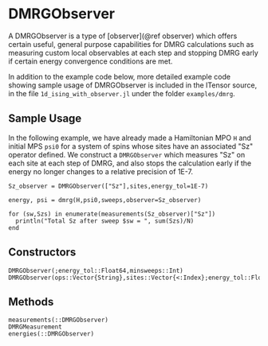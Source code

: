 # DMRGObserver

A DMRGObserver is a type of [observer](@ref observer) which
offers certain useful, general purpose capabilities 
for DMRG calculations such as measuring custom 
local observables at each step and stopping DMRG
early if certain energy convergence conditions are met.

In addition to the example code below, more detailed 
example code showing sample usage of DMRGObserver is included
in the ITensor source, in the file `1d_ising_with_observer.jl`
under the folder `examples/dmrg`.

## Sample Usage

In the following example, we have already made a Hamiltonian MPO `H`
and initial MPS `psi0` for a system of spins whose sites
have an associated "Sz" operator defined. We construct a 
`DMRGObserver` which measures "Sz" on each site at each
step of DMRG, and also stops the calculation early if
the energy no longer changes to a relative precision of 1E-7.

```
Sz_observer = DMRGObserver(["Sz"],sites,energy_tol=1E-7)

energy, psi = dmrg(H,psi0,sweeps,observer=Sz_observer)

for (sw,Szs) in enumerate(measurements(Sz_observer)["Sz"])
  println("Total Sz after sweep $sw = ", sum(Szs)/N)
end
```


## Constructors

```@docs
DMRGObserver(;energy_tol::Float64,minsweeps::Int)
DMRGObserver(ops::Vector{String},sites::Vector{<:Index};energy_tol::Float64,minsweeps::Int)
```

## Methods

```@docs
measurements(::DMRGObserver)
DMRGMeasurement
energies(::DMRGObserver)
```

